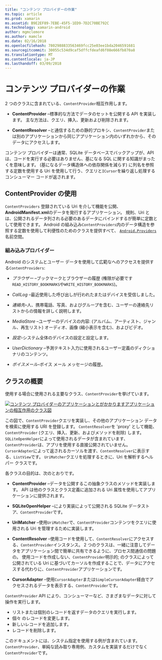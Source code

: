 ```yaml
---
title: "コンテンツ プロバイダーの作業"
ms.topic: article
ms.prod: xamarin
ms.assetid: B9E2EF89-7EBE-45F5-1ED9-7D2C70BE792C
ms.technology: xamarin-android
author: mgmclemore
ms.author: mamcle
ms.date: 02/16/2018
ms.openlocfilehash: 7802988833563469fcc25e03ee1bda2046591681
ms.sourcegitcommit: 30055c534d9caf5dffcfdeafd6f08e666fb870a8
ms.translationtype: MT
ms.contentlocale: ja-JP
ms.lasthandoff: 03/09/2018
---
```

# <a name="how-content-providers-work"></a>コンテンツ プロバイダーの作業

2 つのクラスに含まれている、`ContentProvider`相互作用します。

- **ContentProvider** &ndash;標準的な方法でデータのセットを公開する API を実装します。 主な方法は、クエリ、挿入、更新および削除されます。

- **ContentResolver** &ndash;と通信するための静的プロキシ、`ContentProvider`または別のアプリケーションから同じアプリケーション内のいずれかから、そのデータにアクセスします。

コンテンツ プロバイダーは通常、SQLite データベースでバックアップが、API は、コードを実行する必要はありません、基になる SQL に関する知識がまったくを意味します。 (基になるデータ構造体への依存関係を減らす) に列名を参照する定数を使用する Uri を使用して行う、クエリと`ICursor`を繰り返し処理するコンシューマー コードが返されます。


## <a name="consuming-a-contentprovider"></a>ContentProvider の使用

`ContentProviders` 登録されている Uri を介して機能を公開、 **AndroidManifest.xml**のデータを発行するアプリケーション。 規則、Uri とは、公開されるデータ列される必要のあるデータにバインドするが簡単に定数として使用できます。 Android の組み込み`ContentProviders`内のデータ構造を参照する定数を使用して利便性のためのクラスを提供すべて、 [ `Android.Providers` ](https://developer.xamarin.com/api/namespace/Android.Provider/)名前空間。



### <a name="built-in-providers"></a>組み込みプロバイダー

Android のシステムとユーザー データを使用して広範なへのアクセスを提供する`ContentProviders`:

- *ブラウザー* &ndash;ブックマークとブラウザーの履歴 (権限が必要です`READ_HISTORY_BOOKMARKS`や`WRITE_HISTORY_BOOKMARKS`)。

- *CallLog* &ndash;最近使用した呼び出しが行われたまたはデバイスを受信しました。

- *連絡先*&ndash;人、携帯電話、写真、およびグループを含む、ユーザーの連絡先リストからの情報を詳しく説明します。

- *MediaStore* &ndash;ユーザーのデバイスの内容: (アルバム、アーティスト、ジャンル、再生リスト) オーディオ、画像 (縮小表示を含む)、およびビデオ。

- *設定*&ndash;システム全体のデバイスの設定と設定します。

- *UserDictionary* &ndash;予測テキスト入力に使用されるユーザー定義のディクショナリのコンテンツ。

- *ボイスメール*&ndash;ボイス メール メッセージの履歴。



## <a name="classes-overview"></a>クラスの概要

使用する場合に使用される主要なクラス、`ContentProvider`を挙げています。

[![コンテンツ プロバイダーのアプリケーションとがかかりますアプリケーションの相互作用のクラス図](how-it-works-images/classdiagram1.png)](how-it-works-images/classdiagram1.png#lightbox)

この図で、`ContentProvider`クエリを実装し、その他のアプリケーション データを検索に使用する URI を登録します。 `ContentResolver`を 'proxy' として機能、 `ContentProvider` (クエリ、挿入、更新、およびメソッドを削除) します。 `SQLiteOpenHelper`によって使用されるデータが含まれています、`ContentProvider`は、アプリを使用する直接公開されていません。
`CursorAdapter`によって返されるカーソルを渡す、`ContentResolver`に表示する、`ListView`です。 `UriMatcher`クエリを処理するときに、Uri を解析するヘルパー クラスです。

各クラスの目的は、次のとおりです。

- **ContentProvider** &ndash;データを公開するこの抽象クラスのメソッドを実装します。 API は他のクラスとクラス定義に追加される Uri 属性を使用してアプリケーションに提供されます。

- **SQLiteOpenHelper** &ndash;により実装によって公開される SQLite データストア、`ContentProvider`です。

- **UriMatcher** &ndash;使用`UriMatcher`で、`ContentProvider`コンテンツをクエリに使用される Uri を管理するために実装します。

- **ContentResolver** &ndash;使用コードを使用して、`ContentResolver`にアクセスする、`ContentProvider`インスタンス。 2 つのクラスは、一緒に注意してデータをアプリケーション間で簡単に共有できるように、プロセス間通信の問題の。 使用コードを作成しない、`ContentProvider`明示的; のクラスによって公開されている Uri に基づいてカーソルを作成することで、データにアクセスする代わりに、`ContentProvider`アプリケーションです。

- **CursorAdapter** &ndash;使用`CursorAdapter`または`SimpleCursorAdapter`経由でアクセスされるデータを表示する、`ContentProvider`です。

`ContentProvider` API により、コンシューマーなど、さまざまなデータに対して操作を実行します。

-  リストまたは個別のレコードを返すデータのクエリを実行します。
-  個々 のレコードを変更します。
-  新しいレコードを追加します。
-  レコードを削除します。

このドキュメントには、システム指定を使用する例が含まれています。 `ContentProvider`、単純な読み取り専用例、カスタムを実装するだけでなく`ContentProvider`です。

